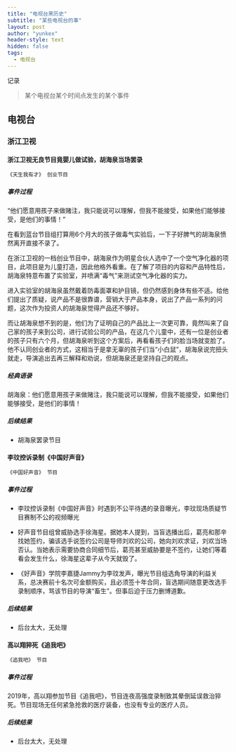 ```yaml
---
title: "电视台黑历史"
subtitle: "某些电视台的事"
layout: post
author: "yunkex"
header-style: text
hidden: false
tags:
  - 电视台
---
```


记录

> 某个电视台某个时间点发生的某个事件


电视台
------

### 浙江卫视


#### 浙江卫视无良节目竟婴儿做试验，胡海泉当场罢录

```css
《天生我有才》 创业节目
```

##### 事件过程

“他们愿意用孩子来做赌注，我只能说可以理解，但我不能接受，如果他们能够接受，是他们的事情！”

在看到蓝台节目组打算用6个月大的孩子做毒气实验后，一下子好脾气的胡海泉愤然离开直接不录了。

在浙江卫视的一档创业节目中，胡海泉作为明星合伙人选中了一个空气净化器的项目，此项目是为儿童打造，因此他格外看重。在了解了项目的内容和产品特性后，胡海泉特意布置了实验室，并喷满“毒气”来测试空气净化器的实力。

进入实验室的胡海泉虽然戴着防毒面罩和护目镜，但仍然感到身体有些不适。给他们提出了质疑，说产品不是很靠谱，营销大于产品本身，说出了产品一系列的问题，这次作为投资人的胡海泉觉得产品还不够好。

而让胡海泉想不到的是，他们为了证明自己的产品比上一次更可靠，竟然叫来了自己家的孩子来到公司，进行试验公司的产品，在这几个儿童中，还有一位是创业者的孩子只有六个月，但胡海泉听到这个方案后，再看看孩子们的脸当场就变脸了。他不认同创业者的方式，这相当于是拿无辜的孩子们当“小白鼠”，胡海泉说完扭头就走，导演追出去再三解释和劝说，但胡海泉还是坚持自己的观点。

##### 经典语录

胡海泉：他们愿意用孩子来做赌注，我只能说可以理解，但我不能接受，如果他们能够接受，是他们的事情！

##### 后续结果

- 胡海泉罢录节目


#### 李玟控诉录制《中国好声音》

```css
《中国好声音》 节目
```

##### 事件过程

- 李玟控诉录制《中国好声音》时遇到不公平待遇的录音曝光，李玟现场质疑节目赛制不公的视频曝光

- 好声音节目组曾威胁选手徐海星。据她本人提到，当盲选播出后，葛亮和那辛找她签约，骗该选手说签约公司是导师刘欢的公司，她向刘欢求证，刘欢当场否认。当她表示需要协商合同细节后，葛亮甚至威胁要是不签约，让她们等着看会发生什么，徐海星这辈子从今天就毁了。

- 《好声音》学院李嘉捷Jammy为李玟发声，曝光节目组选角导演的利益关系，总决赛前十名次可金额购买，且必须签十年合同，盲选期间随意更改选手录制顺序，骂该节目的导演“畜生”。但事后迫于压力删博道歉。

##### 后续结果

- 后台太大，无处理

#### 高以翔猝死《追我吧》

```css
《追我吧》 节目
```

##### 事件过程

2019年，高以翔参加节目《追我吧》，节目连夜高强度录制致其晕倒延误救治猝死。节目现场无任何紧急抢救的医疗装备，也没有专业的医疗人员。

##### 后续结果

- 后台太大，无处理
